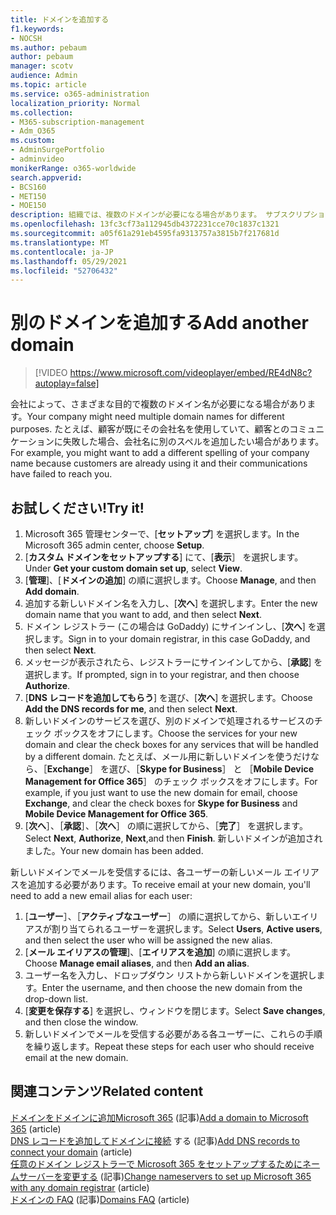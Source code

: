 ```yaml
---
title: ドメインを追加する
f1.keywords:
- NOCSH
ms.author: pebaum
author: pebaum
manager: scotv
audience: Admin
ms.topic: article
ms.service: o365-administration
localization_priority: Normal
ms.collection:
- M365-subscription-management
- Adm_O365
ms.custom:
- AdminSurgePortfolio
- adminvideo
monikerRange: o365-worldwide
search.appverid:
- BCS160
- MET150
- MOE150
description: 組織では、複数のドメインが必要になる場合があります。 サブスクリプションに別のドメインを追加する方法について学習します。
ms.openlocfilehash: 13fc3cf73a112945db4372231cce70c1837c1321
ms.sourcegitcommit: a05f61a291eb4595fa9313757a3815b7f217681d
ms.translationtype: MT
ms.contentlocale: ja-JP
ms.lasthandoff: 05/29/2021
ms.locfileid: "52706432"
---
```

# <a name="add-another-domain"></a><span data-ttu-id="bf01a-104">別のドメインを追加する</span><span class="sxs-lookup"><span data-stu-id="bf01a-104">Add another domain</span></span>

> [!VIDEO https://www.microsoft.com/videoplayer/embed/RE4dN8c?autoplay=false]

<span data-ttu-id="bf01a-105">会社によって、さまざまな目的で複数のドメイン名が必要になる場合があります。</span><span class="sxs-lookup"><span data-stu-id="bf01a-105">Your company might need multiple domain names for different purposes.</span></span> <span data-ttu-id="bf01a-106">たとえば、顧客が既にその会社名を使用していて、顧客とのコミュニケーションに失敗した場合、会社名に別のスペルを追加したい場合があります。</span><span class="sxs-lookup"><span data-stu-id="bf01a-106">For example, you might want to add a different spelling of your company name because customers are already using it and their communications have failed to reach you.</span></span>

## <a name="try-it"></a><span data-ttu-id="bf01a-107">お試しください!</span><span class="sxs-lookup"><span data-stu-id="bf01a-107">Try it!</span></span>

1. <span data-ttu-id="bf01a-108">Microsoft 365 管理センターで、[**セットアップ**] を選択します。</span><span class="sxs-lookup"><span data-stu-id="bf01a-108">In the Microsoft 365 admin center, choose **Setup**.</span></span>
1. <span data-ttu-id="bf01a-109">[**カスタム ドメインをセットアップする**] にて、[**表示**］ を選択します。</span><span class="sxs-lookup"><span data-stu-id="bf01a-109">Under **Get your custom domain set up**, select **View**.</span></span>
1. <span data-ttu-id="bf01a-110">[**管理**]、[**ドメインの追加**] の順に選択します。</span><span class="sxs-lookup"><span data-stu-id="bf01a-110">Choose **Manage**, and then **Add domain**.</span></span>
1. <span data-ttu-id="bf01a-111">追加する新しいドメイン名を入力し、[**次へ**] を選択します。</span><span class="sxs-lookup"><span data-stu-id="bf01a-111">Enter the new domain name that you want to add, and then select **Next**.</span></span>
1. <span data-ttu-id="bf01a-112">ドメイン レジストラー (この場合は GoDaddy) にサインインし、[**次へ**] を選択します。</span><span class="sxs-lookup"><span data-stu-id="bf01a-112">Sign in to your domain registrar, in this case GoDaddy, and then select **Next**.</span></span>
1. <span data-ttu-id="bf01a-113">メッセージが表示されたら、レジストラーにサインインしてから、[**承認**] を選択します。</span><span class="sxs-lookup"><span data-stu-id="bf01a-113">If prompted, sign in to your registrar, and then choose **Authorize**.</span></span>
1. <span data-ttu-id="bf01a-114">[**DNS レコードを追加してもらう**] を選び、[**次へ**] を選択します。</span><span class="sxs-lookup"><span data-stu-id="bf01a-114">Choose **Add the DNS records for me**, and then select **Next**.</span></span>
1. <span data-ttu-id="bf01a-115">新しいドメインのサービスを選び、別のドメインで処理されるサービスのチェック ボックスをオフにします。</span><span class="sxs-lookup"><span data-stu-id="bf01a-115">Choose the services for your new domain and clear the check boxes for any services that will be handled by a different domain.</span></span> <span data-ttu-id="bf01a-116">たとえば、メール用に新しいドメインを使うだけなら、［**Exchange**］ を選び、［**Skype for Business**］ と ［**Mobile Device Management for Office 365**］ のチェック ボックスをオフにします。</span><span class="sxs-lookup"><span data-stu-id="bf01a-116">For example, if you just want to use the new domain for email, choose **Exchange**, and clear the check boxes for **Skype for Business** and **Mobile Device Management for Office 365**.</span></span>
1. <span data-ttu-id="bf01a-117">[**次へ**］、［**承認**］、［**次へ**］ の順に選択してから、［**完了**］ を選択します。</span><span class="sxs-lookup"><span data-stu-id="bf01a-117">Select **Next**, **Authorize**, **Next**,and then **Finish**.</span></span> <span data-ttu-id="bf01a-118">新しいドメインが追加されました。</span><span class="sxs-lookup"><span data-stu-id="bf01a-118">Your new domain has been added.</span></span>

<span data-ttu-id="bf01a-119">新しいドメインでメールを受信するには、各ユーザーの新しいメール エイリアスを追加する必要があります。</span><span class="sxs-lookup"><span data-stu-id="bf01a-119">To receive email at your new domain, you'll need to add a new email alias for each user:</span></span>

1. <span data-ttu-id="bf01a-120">[**ユーザー**］、［**アクティブなユーザー**］ の順に選択してから、新しいエイリアスが割り当てられるユーザーを選択します。</span><span class="sxs-lookup"><span data-stu-id="bf01a-120">Select **Users**, **Active users**, and then select the user who will be assigned the new alias.</span></span>
1. <span data-ttu-id="bf01a-121">[**メール エイリアスの管理**]、[**エイリアスを追加**] の順に選択します。</span><span class="sxs-lookup"><span data-stu-id="bf01a-121">Choose **Manage email aliases**, and then **Add an alias**.</span></span>
1. <span data-ttu-id="bf01a-122">ユーザー名を入力し、ドロップダウン リストから新しいドメインを選択します。</span><span class="sxs-lookup"><span data-stu-id="bf01a-122">Enter the username, and then choose the new domain from the drop-down list.</span></span>
1. <span data-ttu-id="bf01a-123">[**変更を保存する**] を選択し、ウィンドウを閉じます。</span><span class="sxs-lookup"><span data-stu-id="bf01a-123">Select **Save changes**, and then close the window.</span></span>
1. <span data-ttu-id="bf01a-124">新しいドメインでメールを受信する必要がある各ユーザーに、これらの手順を繰り返します。</span><span class="sxs-lookup"><span data-stu-id="bf01a-124">Repeat these steps for each user who should receive email at the new domain.</span></span>

## <a name="related-content"></a><span data-ttu-id="bf01a-125">関連コンテンツ</span><span class="sxs-lookup"><span data-stu-id="bf01a-125">Related content</span></span>

<span data-ttu-id="bf01a-126">[ドメインをドメインに追加Microsoft 365](../admin/setup/add-domain.md) (記事)</span><span class="sxs-lookup"><span data-stu-id="bf01a-126">[Add a domain to Microsoft 365](../admin/setup/add-domain.md) (article)</span></span>\
<span data-ttu-id="bf01a-127">[DNS レコードを追加してドメインに接続](../admin/get-help-with-domains/create-dns-records-at-any-dns-hosting-provider.md) する (記事)</span><span class="sxs-lookup"><span data-stu-id="bf01a-127">[Add DNS records to connect your domain](../admin/get-help-with-domains/create-dns-records-at-any-dns-hosting-provider.md) (article)</span></span>\
<span data-ttu-id="bf01a-128">[任意のドメイン レジストラーで Microsoft 365 をセットアップするためにネームサーバーを変更する](../admin/get-help-with-domains/change-nameservers-at-any-domain-registrar.md) (記事)</span><span class="sxs-lookup"><span data-stu-id="bf01a-128">[Change nameservers to set up Microsoft 365 with any domain registrar](../admin/get-help-with-domains/change-nameservers-at-any-domain-registrar.md) (article)</span></span>\
<span data-ttu-id="bf01a-129">[ドメインの FAQ](../admin/setup/domains-faq.yml) (記事)</span><span class="sxs-lookup"><span data-stu-id="bf01a-129">[Domains FAQ](../admin/setup/domains-faq.yml) (article)</span></span>